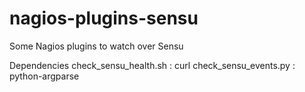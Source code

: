 nagios-plugins-sensu
====================

Some Nagios plugins to watch over Sensu


Dependencies
check_sensu_health.sh : curl
check_sensu_events.py : python-argparse
